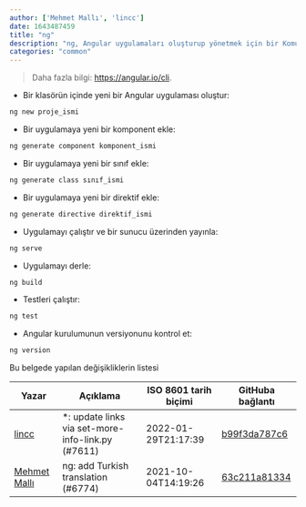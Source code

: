 ```yaml
---
author: ['Mehmet Mallı', 'lincc']
date: 1643487459
title: "ng"
description: "ng, Angular uygulamaları oluşturup yönetmek için bir Komut Satırı Arayüzü (CLI)."
categories: "common"
---
```

> Daha fazla bilgi: <https://angular.io/cli>.

- Bir klasörün içinde yeni bir Angular uygulaması oluştur:

```bash
ng new proje_ismi
```

- Bir uygulamaya yeni bir komponent ekle:

```bash
ng generate component komponent_ismi
```

- Bir uygulamaya yeni bir sınıf ekle:

```bash
ng generate class sınıf_ismi
```

- Bir uygulamaya yeni bir direktif ekle:

```bash
ng generate directive direktif_ismi
```

- Uygulamayı çalıştır ve bir sunucu üzerinden yayınla:

```bash
ng serve
```

- Uygulamayı derle:

```bash
ng build
```

- Testleri çalıştır:

```bash
ng test
```

- Angular kurulumunun versiyonunu kontrol et:

```bash
ng version
```
Bu belgede yapılan değişikliklerin listesi


Yazar | Açıklama | ISO 8601 tarih biçimi | GitHuba bağlantı
------|-----|-----|-----
[lincc](mailto:46962923+blueskyson@users.noreply.github.com) | *: update links via set-more-info-link.py (#7611) | 2022-01-29T21:17:39 | [b99f3da787c6](https://github.com/tldr-pages/tldr/commit/b99f3da787c6f43a545b9cb5ebd8265b1367fbc4)
[Mehmet Mallı](mailto:mallimehmet@gmail.com) | ng: add Turkish translation (#6774) | 2021-10-04T14:19:26 | [63c211a81334](https://github.com/tldr-pages/tldr/commit/63c211a813340e904ea5dae922d1f3c997e44b1c)

